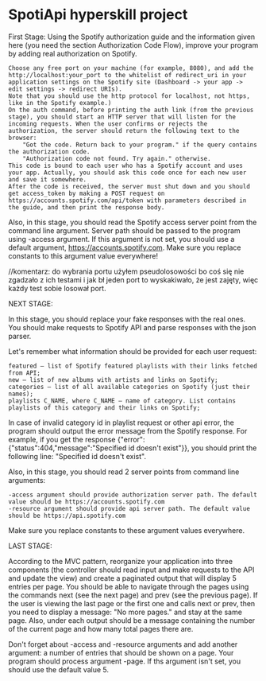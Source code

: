 # SpotiApi hyperskill project
First Stage:
Using the Spotify authorization guide and the information given here (you need the section Authorization Code Flow), improve your program by adding real authorization on Spotify.

    Choose any free port on your machine (for example, 8080), and add the http://localhost:your_port to the whitelist of redirect_uri in your application settings on the Spotify site (Dashboard -> your app -> edit settings -> redirect URIs).
    Note that you should use the http protocol for localhost, not https, like in the Spotify example.)
    On the auth command, before printing the auth link (from the previous stage), you should start an HTTP server that will listen for the incoming requests. When the user confirms or rejects the authorization, the server should return the following text to the browser:
        "Got the code. Return back to your program." if the query contains the authorization code.
        "Authorization code not found. Try again." otherwise.
    This code is bound to each user who has a Spotify account and uses your app. Actually, you should ask this code once for each new user and save it somewhere.
    After the code is received, the server must shut down and you should get access_token by making a POST request on https://accounts.spotify.com/api/token with parameters described in the guide, and then print the response body.

Also, in this stage, you should read the Spotify access server point from the command line argument. Server path should be passed to the program using -access argument. If this argument is not set, you should use a default argument, https://accounts.spotify.com. Make sure you replace constants to this argument value everywhere!

//komentarz: do wybrania portu użyłem pseudolosowości bo coś się nie zgadzało z ich testami i jak bł jeden port to wyskakiwało, że jest zajęty, więc każdy test sobie losował port.

NEXT STAGE:

In this stage, you should replace your fake responses with the real ones. You should make requests to Spotify API and parse responses with the json parser.

Let's remember what information should be provided for each user request:

    featured — list of Spotify featured playlists with their links fetched from API;
    new — list of new albums with artists and links on Spotify;
    categories — list of all available categories on Spotify (just their names);
    playlists C_NAME, where C_NAME — name of category. List contains playlists of this category and their links on Spotify;

In case of invalid category id in playlist request or other api error, the program should output the error message from the Spotify response. For example, if you get the response {"error":{"status":404,"message":"Specified id doesn't exist"}}, you should print the following line: "Specified id doesn't exist".

Also, in this stage, you should read 2 server points from command line arguments:

    -access argument should provide authorization server path. The default value should be https://accounts.spotify.com
    -resource argument should provide api server path. The default value should be https://api.spotify.com

Make sure you replace constants to these argument values everywhere.

LAST STAGE:


According to the MVC pattern, reorganize your application into three components (the controller should read input and make requests to the API and update the view) and create a paginated output that will display 5 entries per page. You should be able to navigate through the pages using the commands next (see the next page) and prev (see the previous page). If the user is viewing the last page or the first one and calls next or prev, then you need to display a message: "No more pages." and stay at the same page. Also, under each output should be a message containing the number of the current page and how many total pages there are.

Don't forget about -access and -resource arguments and add another argument: a number of entries that should be shown on a page. Your program should process argument -page. If ths argument isn't set, you should use the default value 5.
